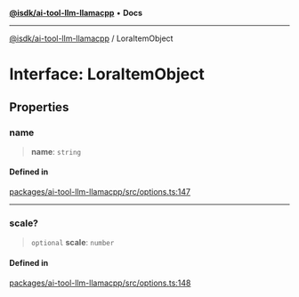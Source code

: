 [**@isdk/ai-tool-llm-llamacpp**](../README.md) • **Docs**

***

[@isdk/ai-tool-llm-llamacpp](../globals.md) / LoraItemObject

# Interface: LoraItemObject

## Properties

### name

> **name**: `string`

#### Defined in

[packages/ai-tool-llm-llamacpp/src/options.ts:147](https://github.com/isdk/ai-tool-llm-llamacpp.js/blob/6da1b2e45fa070275822118925c6d1e2ef4f49b5/src/options.ts#L147)

***

### scale?

> `optional` **scale**: `number`

#### Defined in

[packages/ai-tool-llm-llamacpp/src/options.ts:148](https://github.com/isdk/ai-tool-llm-llamacpp.js/blob/6da1b2e45fa070275822118925c6d1e2ef4f49b5/src/options.ts#L148)
